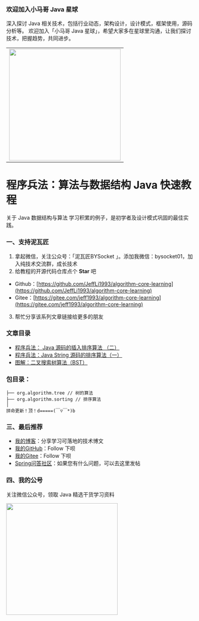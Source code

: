 ### 欢迎加入小马哥 Java 星球

深入探讨 Java 相关技术，包括行业动态，架构设计，设计模式，框架使用，源码分析等。
欢迎加入「小马哥 Java 星球」，希望大家多在星球里沟通，让我们探讨技术，把握趋势，共同进步。
<table>
      <tbody>
            <tr>
          <td align="center" valign="middle">
              <img width="300" src="https://imgkr.cn-bj.ufileos.com/cafaa797-baeb-4d6a-bf08-86d7b01f51b5.jpeg">
          </td>
        </tr>
      </tbody>
      
</table>

# 程序兵法：算法与数据结构 Java 快速教程
关于 Java 数据结构与算法 学习积累的例子，是初学者及设计模式巩固的最佳实践。

### 一、支持泥瓦匠
1. 拿起微信，关注公众号：「泥瓦匠BYSocket 」。添加我微信：bysocket01，加入纯技术交流群，成长技术
2. 给教程的开源代码仓库点个 **Star** 吧
  * Github：[https://github.com/JeffLi1993/algorithm-core-learning](https://github.com/JeffLi1993/algorithm-core-learning)
  * Gitee：[https://gitee.com/jeff1993/algorithm-core-learning](https://gitee.com/jeff1993/algorithm-core-learning)
3. 帮忙分享该系列文章链接给更多的朋友


### 文章目录
- [程序兵法： Java 源码的插入排序算法 （二）](https://www.bysocket.com/technique/%E7%AE%97%E6%B3%95/2369.html)
- [程序兵法：Java String 源码的排序算法（一）](https://www.bysocket.com/technique/2334.html)
- [图解：二叉搜索树算法（BST）](https://www.bysocket.com/technique/2337.html)

### 包目录：

	├── org.algorithm.tree // 树的算法
	├── org.algorithm.sorting // 排序算法
	│
	拼命更新！顶！d=====(￣▽￣*)b


### 三、最后推荐

- [我的博客](http://www.bysocket.com "我的博客")：分享学习可落地的技术博文
- [我的GitHub](https://github.com/JeffLi1993 "我的GitHub")：Follow 下呗
- [我的Gitee](https://gitee.com/jeff1993 "我的Gitee")：Follow 下呗
- [Spring问答社区](http://www.spring4all.com/ "Spring问答社区")：如果您有什么问题，可以去这里发帖

### 四、我的公号
关注微信公众号，领取 Java 精选干货学习资料

<img width="300" src="http://www.bysocket.com/wp-content/uploads/2017/01/qrcode_for_gh_cd421e7eb7d6_430.jpg">
